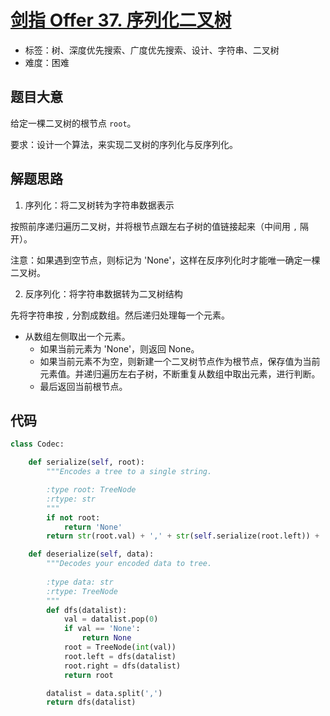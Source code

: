 # [剑指 Offer 37. 序列化二叉树](https://leetcode-cn.com/problems/xu-lie-hua-er-cha-shu-lcof/)

- 标签：树、深度优先搜索、广度优先搜索、设计、字符串、二叉树
- 难度：困难

## 题目大意

给定一棵二叉树的根节点 `root`。

要求：设计一个算法，来实现二叉树的序列化与反序列化。

## 解题思路

1. 序列化：将二叉树转为字符串数据表示

按照前序递归遍历二叉树，并将根节点跟左右子树的值链接起来（中间用 `,` 隔开）。

注意：如果遇到空节点，则标记为 'None'，这样在反序列化时才能唯一确定一棵二叉树。

2. 反序列化：将字符串数据转为二叉树结构

先将字符串按 `,` 分割成数组。然后递归处理每一个元素。

- 从数组左侧取出一个元素。
  - 如果当前元素为 'None'，则返回 None。
  - 如果当前元素不为空，则新建一个二叉树节点作为根节点，保存值为当前元素值。并递归遍历左右子树，不断重复从数组中取出元素，进行判断。
  - 最后返回当前根节点。

## 代码

```Python
class Codec:

    def serialize(self, root):
        """Encodes a tree to a single string.

        :type root: TreeNode
        :rtype: str
        """
        if not root:
            return 'None'
        return str(root.val) + ',' + str(self.serialize(root.left)) + ',' + str(self.serialize(root.right))

    def deserialize(self, data):
        """Decodes your encoded data to tree.
        
        :type data: str
        :rtype: TreeNode
        """
        def dfs(datalist):
            val = datalist.pop(0)
            if val == 'None':
                return None
            root = TreeNode(int(val))
            root.left = dfs(datalist)
            root.right = dfs(datalist)
            return root

        datalist = data.split(',')
        return dfs(datalist)
```

